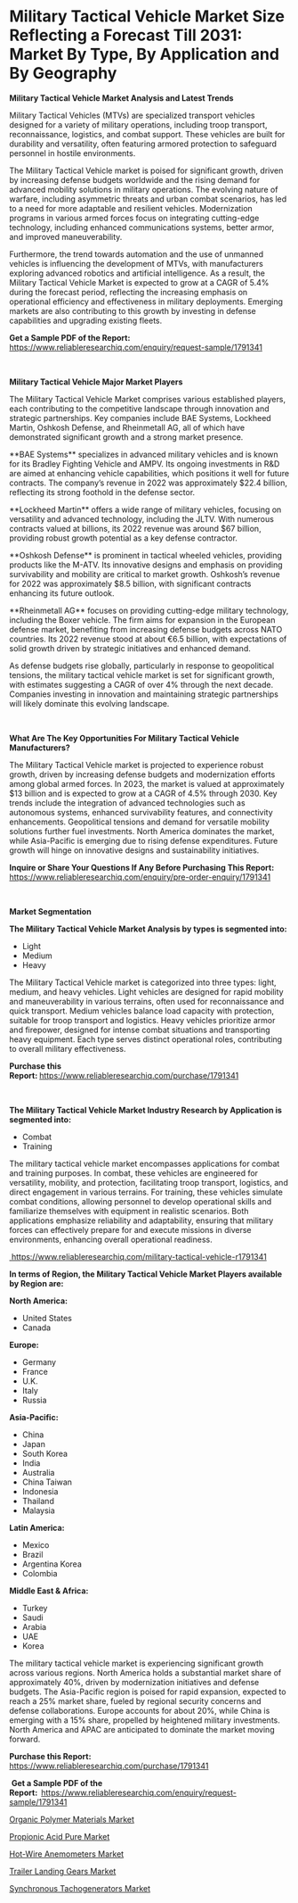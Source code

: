 <p><h1>Military Tactical Vehicle Market Size Reflecting a Forecast Till 2031: Market By Type, By Application and By Geography</h1></p><p><strong>Military Tactical Vehicle Market Analysis and Latest Trends</strong></p>
<p><p>Military Tactical Vehicles (MTVs) are specialized transport vehicles designed for a variety of military operations, including troop transport, reconnaissance, logistics, and combat support. These vehicles are built for durability and versatility, often featuring armored protection to safeguard personnel in hostile environments.</p><p>The Military Tactical Vehicle market is poised for significant growth, driven by increasing defense budgets worldwide and the rising demand for advanced mobility solutions in military operations. The evolving nature of warfare, including asymmetric threats and urban combat scenarios, has led to a need for more adaptable and resilient vehicles. Modernization programs in various armed forces focus on integrating cutting-edge technology, including enhanced communications systems, better armor, and improved maneuverability.</p><p>Furthermore, the trend towards automation and the use of unmanned vehicles is influencing the development of MTVs, with manufacturers exploring advanced robotics and artificial intelligence. As a result, the Military Tactical Vehicle Market is expected to grow at a CAGR of 5.4% during the forecast period, reflecting the increasing emphasis on operational efficiency and effectiveness in military deployments. Emerging markets are also contributing to this growth by investing in defense capabilities and upgrading existing fleets.</p></p>
<p><strong>Get a Sample PDF of the Report:&nbsp;</strong> <a href="https://www.reliableresearchiq.com/enquiry/request-sample/1791341?utm_campaign=1106&utm_medium=2&utm_source=Github&utm_content=ia&utm_term=02112024&utm_id=military-tactical-vehicle">https://www.reliableresearchiq.com/enquiry/request-sample/1791341</a></p>
<p>&nbsp;</p>
<p><strong>Military Tactical Vehicle Major Market Players</strong></p>
<p><p>The Military Tactical Vehicle Market comprises various established players, each contributing to the competitive landscape through innovation and strategic partnerships. Key companies include BAE Systems, Lockheed Martin, Oshkosh Defense, and Rheinmetall AG, all of which have demonstrated significant growth and a strong market presence.</p><p>**BAE Systems** specializes in advanced military vehicles and is known for its Bradley Fighting Vehicle and AMPV. Its ongoing investments in R&D are aimed at enhancing vehicle capabilities, which positions it well for future contracts. The company’s revenue in 2022 was approximately $22.4 billion, reflecting its strong foothold in the defense sector.</p><p>**Lockheed Martin** offers a wide range of military vehicles, focusing on versatility and advanced technology, including the JLTV. With numerous contracts valued at billions, its 2022 revenue was around $67 billion, providing robust growth potential as a key defense contractor.</p><p>**Oshkosh Defense** is prominent in tactical wheeled vehicles, providing products like the M-ATV. Its innovative designs and emphasis on providing survivability and mobility are critical to market growth. Oshkosh’s revenue for 2022 was approximately $8.5 billion, with significant contracts enhancing its future outlook.</p><p>**Rheinmetall AG** focuses on providing cutting-edge military technology, including the Boxer vehicle. The firm aims for expansion in the European defense market, benefiting from increasing defense budgets across NATO countries. Its 2022 revenue stood at about €6.5 billion, with expectations of solid growth driven by strategic initiatives and enhanced demand.</p><p>As defense budgets rise globally, particularly in response to geopolitical tensions, the military tactical vehicle market is set for significant growth, with estimates suggesting a CAGR of over 4% through the next decade. Companies investing in innovation and maintaining strategic partnerships will likely dominate this evolving landscape.</p></p>
<p>&nbsp;</p>
<p><strong>What Are The Key Opportunities For Military Tactical Vehicle Manufacturers?</strong></p>
<p><p>The Military Tactical Vehicle market is projected to experience robust growth, driven by increasing defense budgets and modernization efforts among global armed forces. In 2023, the market is valued at approximately $13 billion and is expected to grow at a CAGR of 4.5% through 2030. Key trends include the integration of advanced technologies such as autonomous systems, enhanced survivability features, and connectivity enhancements. Geopolitical tensions and demand for versatile mobility solutions further fuel investments. North America dominates the market, while Asia-Pacific is emerging due to rising defense expenditures. Future growth will hinge on innovative designs and sustainability initiatives.</p></p>
<p><strong>Inquire or Share Your Questions If Any Before Purchasing This Report:</strong> <a href="https://www.reliableresearchiq.com/enquiry/pre-order-enquiry/1791341?utm_campaign=1106&utm_medium=2&utm_source=Github&utm_content=ia&utm_term=02112024&utm_id=military-tactical-vehicle">https://www.reliableresearchiq.com/enquiry/pre-order-enquiry/1791341</a></p>
<p>&nbsp;</p>
<p><strong>Market Segmentation</strong></p>
<p><strong>The Military Tactical Vehicle Market Analysis by types is segmented into:</strong></p>
<p><ul><li>Light</li><li>Medium</li><li>Heavy</li></ul></p>
<p><p>The Military Tactical Vehicle market is categorized into three types: light, medium, and heavy vehicles. Light vehicles are designed for rapid mobility and maneuverability in various terrains, often used for reconnaissance and quick transport. Medium vehicles balance load capacity with protection, suitable for troop transport and logistics. Heavy vehicles prioritize armor and firepower, designed for intense combat situations and transporting heavy equipment. Each type serves distinct operational roles, contributing to overall military effectiveness.</p></p>
<p><strong>Purchase this Report:&nbsp;</strong><a href="https://www.reliableresearchiq.com/purchase/1791341?utm_campaign=1106&utm_medium=2&utm_source=Github&utm_content=ia&utm_term=02112024&utm_id=military-tactical-vehicle">https://www.reliableresearchiq.com/purchase/1791341</a></p>
<p>&nbsp;</p>
<p><strong>The Military Tactical Vehicle Market Industry Research by Application is segmented into:</strong></p>
<p><ul><li>Combat</li><li>Training</li></ul></p>
<p><p>The military tactical vehicle market encompasses applications for combat and training purposes. In combat, these vehicles are engineered for versatility, mobility, and protection, facilitating troop transport, logistics, and direct engagement in various terrains. For training, these vehicles simulate combat conditions, allowing personnel to develop operational skills and familiarize themselves with equipment in realistic scenarios. Both applications emphasize reliability and adaptability, ensuring that military forces can effectively prepare for and execute missions in diverse environments, enhancing overall operational readiness.</p></p>
<p><a href="https://www.reliableresearchiq.com/military-tactical-vehicle-r1791341?utm_campaign=1106&utm_medium=2&utm_source=Github&utm_content=ia&utm_term=02112024&utm_id=military-tactical-vehicle">&nbsp;https://www.reliableresearchiq.com/military-tactical-vehicle-r1791341</a></p>
<p><strong>In terms of Region, the Military Tactical Vehicle Market Players available by Region are:</strong></p>
<p>
    <p> <strong> North America: </strong>
        <ul>
            <li>United States</li>
            <li>Canada</li>
        </ul>
        </p> 
    <p> <strong> Europe: </strong>
        <ul>
            <li>Germany</li>
            <li>France</li>
            <li>U.K.</li>
            <li>Italy</li>
            <li>Russia</li>
        </ul>
        </p> 
    <p> <strong> Asia-Pacific: </strong>
        <ul>
            <li>China</li>
            <li>Japan</li>
            <li>South Korea</li>
            <li>India</li>
            <li>Australia</li>
            <li>China Taiwan</li>
            <li>Indonesia</li>
            <li>Thailand</li>
            <li>Malaysia</li>
        </ul>
        </p> 
    <p> <strong> Latin America: </strong>
        <ul>
            <li>Mexico</li>
            <li>Brazil</li>
            <li>Argentina Korea</li>
            <li>Colombia</li>
        </ul>
        </p> 
    <p> <strong> Middle East & Africa: </strong>
        <ul>
            <li>Turkey</li>
            <li>Saudi</li>
            <li>Arabia</li>
            <li>UAE</li>
            <li>Korea</li>
        </ul>
    </p>
    </p>
<p><p>The military tactical vehicle market is experiencing significant growth across various regions. North America holds a substantial market share of approximately 40%, driven by modernization initiatives and defense budgets. The Asia-Pacific region is poised for rapid expansion, expected to reach a 25% market share, fueled by regional security concerns and defense collaborations. Europe accounts for about 20%, while China is emerging with a 15% share, propelled by heightened military investments. North America and APAC are anticipated to dominate the market moving forward.</p></p>
<p><strong>Purchase this Report: </strong><a href="https://www.reliableresearchiq.com/purchase/1791341?utm_campaign=1106&utm_medium=2&utm_source=Github&utm_content=ia&utm_term=02112024&utm_id=military-tactical-vehicle">https://www.reliableresearchiq.com/purchase/1791341</a></p>
<p>&nbsp;<strong>Get a Sample PDF of the Report:&nbsp;&nbsp;</strong><a href="https://www.reliableresearchiq.com/enquiry/request-sample/1791341?utm_campaign=1106&utm_medium=2&utm_source=Github&utm_content=ia&utm_term=02112024&utm_id=military-tactical-vehicle">https://www.reliableresearchiq.com/enquiry/request-sample/1791341</a></p>
<p><strong></strong></p>
<p><p><a href="https://www.linkedin.com/pulse/global-organic-polymer-materials-industry-analysis-report-hwdff?utm_campaign=1106&utm_medium=2&utm_source=Github&utm_content=ia&utm_term=02112024&utm_id=military-tactical-vehicle">Organic Polymer Materials Market</a></p><p><a href="https://www.linkedin.com/pulse/propionic-acid-pure-market-size-share-analysis-growth-trends-ykluf?utm_campaign=1106&utm_medium=2&utm_source=Github&utm_content=ia&utm_term=02112024&utm_id=military-tactical-vehicle">Propionic Acid Pure Market</a></p><p><a href="https://issuu.com/reportprime-2/docs/hot-wire-anemometers-market-size-20_0425e191b2560d?utm_campaign=1106&utm_medium=2&utm_source=Github&utm_content=ia&utm_term=02112024&utm_id=military-tactical-vehicle">Hot-Wire Anemometers Market</a></p><p><a href="https://github.com/hentonwytandusyl0/Market-Research-Report-List-1/blob/main/trailer-landing-gears-market.md?utm_campaign=1106&utm_medium=2&utm_source=Github&utm_content=ia&utm_term=02112024&utm_id=military-tactical-vehicle">Trailer Landing Gears Market</a></p><p><a href="https://issuu.com/reportprime-2/docs/synchronous-tachogenerators-market-_a69fae7a33cfca?utm_campaign=1106&utm_medium=2&utm_source=Github&utm_content=ia&utm_term=02112024&utm_id=military-tactical-vehicle">Synchronous Tachogenerators Market</a></p></p>